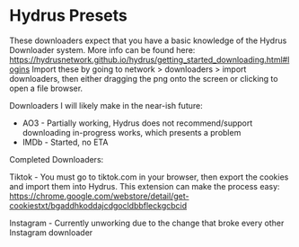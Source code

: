 # Hydrus Presets
These downloaders expect that you have a basic knowledge of the Hydrus Downloader system. More info can be found here: https://hydrusnetwork.github.io/hydrus/getting_started_downloading.html#logins
Import these by going to network > downloaders > import downloaders, then either dragging the png onto the screen or clicking to open a file browser.

Downloaders I will likely make in the near-ish future:
- AO3 - Partially working, Hydrus does not recommend/support downloading in-progress works, which presents a problem
- IMDb - Started, no ETA


Completed Downloaders:


Tiktok - You must go to tiktok.com in your browser, then export the cookies and import them into Hydrus. This extension can make the process easy: https://chrome.google.com/webstore/detail/get-cookiestxt/bgaddhkoddajcdgocldbbfleckgcbcid

Instagram - Currently unworking due to the change that broke every other Instagram downloader
